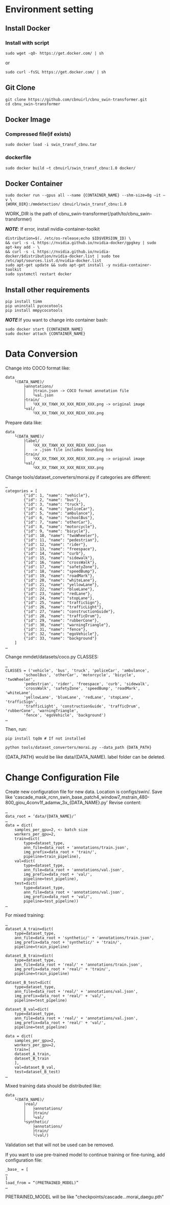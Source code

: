 # Environment setting

## Install Docker

### Install with script

```
sudo wget -qO- https://get.docker.com/ | sh
```
or
```
sudo curl -fsSL https://get.docker.com/ | sh
```

## Git Clone

```
git clone https://github.com/cbnuirl/cbnu_swin-transformer.git
cd cbnu_swin-transformer
```

## Docker Image

### Compressed file(if exists)

```
sudo docker load -i swin_transf_cbnu.tar
```

### dockerfile

```
sudo docker build –t cbnuirl/swin_transf_cbnu:1.0 docker/
```

## Docker Container

```
sudo docker run --gpus all --name {CONTAINER_NAME} --shm-size=8g –it –v \
{WORK_DIR}:/mmdetection/ cbnuirl/swin_transf_cbnu:1.0
```

WORK_DIR is the path of cbnu_swin-transformer(/path/to/cbnu_swin-transformer)

***NOTE***: If error, install nvidia-container-toolkit

```
distribution=$(. /etc/os-release;echo $ID$VERSION_ID) \
&& curl -s -L https://nvidia.github.io/nvidia-docker/gpgkey | sudo apt-key add - \
&& curl -s -L https://nvidia.github.io/nvidia-docker/$distribution/nvidia-docker.list | sudo tee /etc/apt/sources.list.d/nvidia-docker.list
sudo apt-get update && sudo apt-get install -y nvidia-container-toolkit
sudo systemctl restart docker
```

## Install other requirements

```
pip install timm
pip uninstall pycocotools
pip install mmpycocotools
```

***NOTE***:If you want to change into container bash:
```
sudo docker start {CONTAINER_NAME}
sudo docker attach {CONTAINER_NAME}
```

# Data Conversion

Change into COCO format like:
```
data
	└(DATA_NAME)/
		├annotations/
		│	├train.json -> COCO format annotation file
		│	└val.json
		├train/
		│	└XX_XX_TXWX_XX_XXX_REXX_XXX.png -> original image
		└val/
			└XX_XX_TXWX_XX_XXX_REXX_XXX.png
```

Prepare data like:
```
data
	└(DATA_NAME)/
		├label/
		│	└XX_XX_TXWX_XX_XXX_REXX_XXX.json
		│	-> .json file includes bounding box
		├train/
		│	└XX_XX_TXWX_XX_XXX_REXX_XXX.png -> original image
		└val/
			└XX_XX_TXWX_XX_XXX_REXX_XXX.png
```

Change tools/dataset_converters/morai.py if categories are different:
```
…
categories = [
        {"id": 1, "name": "vehicle"},
        {"id": 2, "name": "bus"},
        {"id": 3, "name": "truck"},
        {"id": 4, "name": "policeCar"},
        {"id": 5, "name": "ambulance"},
        {"id": 6, "name": "schoolBus"},
        {"id": 7, "name": "otherCar"},
        {"id": 8, "name": "motorcycle"},
        {"id": 9, "name": "bicycle"},
        {"id": 10, "name": "twoWheeler"},
        {"id": 11, "name": "pedestrian"},
        {"id": 12, "name": "rider"},
        {"id": 13, "name": "freespace"},
        {"id": 14, "name": "curb"},
        {"id": 15, "name": "sidewalk"},
        {"id": 16, "name": "crossWalk"},
        {"id": 17, "name": "safetyZone"},
        {"id": 18, "name": "speedBump"},
        {"id": 19, "name": "roadMark"},
        {"id": 20, "name": "whiteLane"},
        {"id": 21, "name": "yellowLane"},
        {"id": 22, "name": "blueLane"},
        {"id": 23, "name": "redLane"},
        {"id": 24, "name": "stopLane"},
        {"id": 25, "name": "trafficSign"},
        {"id": 26, "name": "trafficLight"},
        {"id": 27, "name": "constructionGuide"},
        {"id": 28, "name": "trafficDrum"},
        {"id": 29, "name": "rubberCone"},
        {"id": 30, "name": "warningTriangle"},
        {"id": 31, "name": "fence"},
        {"id": 32, "name": "egoVehicle"},
        {"id": 33, "name": "background"}
    ]
…
```

Change mmdet/datasets/coco.py CLASSES:
```
…
CLASSES = ('vehicle', 'bus', 'truck', 'policeCar', 'ambulance',
		'schoolBus', 'otherCar', 'motorcycle', 'bicycle', 'twoWheeler',
		'pedestrian', 'rider', 'freespace', 'curb', 'sidewalk',
		'crossWalk', 'safetyZone', 'speedBump', 'roadMark', 'whiteLane',
		'yellowLane', 'blueLane', 'redLane', 'stopLane', 'trafficSign',
		'trafficLight', 'constructionGuide', 'trafficDrum', 'rubberCone', 'warningTriangle',
		'fence', 'egoVehicle', 'background')
…
```

Then, run:
```
pip install tqdm # If not installed
```
```
python tools/dataset_converters/morai.py --data_path {DATA_PATH}
```

{DATA_PATH} would be like data/(DATA_NAME). label folder can be deleted.

# Change Configuration File

Create new configuration file for new data. Location is configs/swin/.
Save like 'cascade_mask_rcnn_swin_base_patch4_window7_mstrain_480-800_giou_4conv1f_adamw_3x_{DATA_NAME}.py'
Revise content:
```
…
data_root = ‘data/{DATA_NAME}/’
…
data = dict(
    samples_per_gpu=2, <- batch size
    workers_per_gpu=2,
    train=dict(
        type=dataset_type,
        ann_file=data_root + 'annotations/train.json',
        img_prefix=data_root + 'train/',
        pipeline=train_pipeline),
    val=dict(
        type=dataset_type,
        ann_file=data_root + 'annotations/val.json',
        img_prefix=data_root + 'val/',
        pipeline=test_pipeline),
    test=dict(
        type=dataset_type,
        ann_file=data_root + 'annotations/val.json',
        img_prefix=data_root + 'val/',
        pipeline=test_pipeline))
…
```

For mixed training:
```
…
dataset_A_train=dict(
    type=dataset_type,
    ann_file=data_root + 'synthetic/' + 'annotations/train.json',
    img_prefix=data_root + 'synthetic/' + 'train/',
    pipeline=train_pipeline)

dataset_B_train=dict(
    type=dataset_type,
    ann_file=data_root + 'real/' + 'annotations/train.json',
    img_prefix=data_root + 'real/' + 'train/',
    pipeline=train_pipeline)

dataset_B_test=dict(
    type=dataset_type,
    ann_file=data_root + 'real/' + 'annotations/val.json',
    img_prefix=data_root + 'real/' + 'val/',
    pipeline=test_pipeline)

dataset_B_val=dict(
    type=dataset_type,
    ann_file=data_root + 'real/' + 'annotations/val.json',
    img_prefix=data_root + 'real/' + 'val/',
    pipeline=test_pipeline)

data = dict(
    samples_per_gpu=2,
    workers_per_gpu=2,
    train=[
	dataset_A_train,
	dataset_B_train
    ],
    val=dataset_B_val,
    test=dataset_B_test)
…
```

Mixed training data should be distributed like:
```
data
	└(DATA_NAME)/
		├real/
		│	├annotations/
		│	├train/
		│	└val/
		└synthetic/
			├annotations/
			├train/
			└(val/)
```
Validation set that will not be used can be removed.

If you want to use pre-trained model to continue training or fine-tuning, add configuration file:
```
_base_ = [
…
]
load_from = “(PRETRAINED_MODEL)”
…
```
PRETRAINED_MODEL will be like "checkpoints/cascade…morai_daegu.pth"

